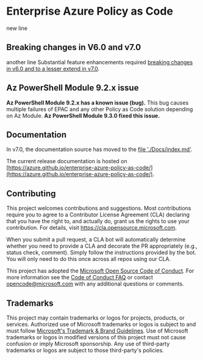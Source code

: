 # Enterprise Azure Policy as Code
new line
## Breaking changes in V6.0 and v7.0
another line
Substantial feature enhancements required [breaking changes in v6.0 and to a lesser extend in v7.0](Docs/breaking-changes.md).

## Az PowerShell Module 9.2.x issue

**Az PowerShell Module 9.2.x has a known issue (bug).** This bug causes multiple failures of EPAC and any other Policy as Code solution depending on Az Module. **Az PowerShell Module 9.3.0 fixed this issue.**

## Documentation

In v7.0, the documentation source has moved to the [file './Docs/index.md'](Docs/index.md).

The current release documentation is hosted on [https://azure.github.io/enterprise-azure-policy-as-code/](https://azure.github.io/enterprise-azure-policy-as-code/).

## Contributing

This project welcomes contributions and suggestions.  Most contributions require you to agree to a
Contributor License Agreement (CLA) declaring that you have the right to, and actually do, grant us
the rights to use your contribution. For details, visit <https://cla.opensource.microsoft.com>.

When you submit a pull request, a CLA bot will automatically determine whether you need to provide
a CLA and decorate the PR appropriately (e.g., status check, comment). Simply follow the instructions
provided by the bot. You will only need to do this once across all repos using our CLA.

This project has adopted the [Microsoft Open Source Code of Conduct](https://opensource.microsoft.com/codeofconduct/).
For more information see the [Code of Conduct FAQ](https://opensource.microsoft.com/codeofconduct/faq/) or
contact [opencode@microsoft.com](mailto:opencode@microsoft.com) with any additional questions or comments.

## Trademarks

This project may contain trademarks or logos for projects, products, or services. Authorized use of Microsoft trademarks or logos is subject to and must follow
[Microsoft's Trademark & Brand Guidelines](https://www.microsoft.com/en-us/legal/intellectualproperty/trademarks/usage/general).
Use of Microsoft trademarks or logos in modified versions of this project must not cause confusion or imply Microsoft sponsorship. Any use of third-party trademarks or logos are subject to those third-party's policies.
